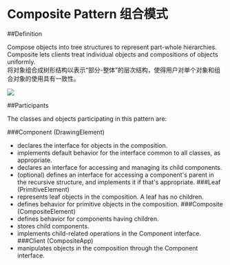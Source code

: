 # Composite Pattern 组合模式
##Definition

Compose objects into tree structures to represent part-whole hierarchies. Composite lets clients treat individual objects and compositions of objects uniformly.
<br>将对象组合成树形结构以表示“部分-整体”的层次结构，使得用户对单个对象和组合对象的使用具有一致性。

![](https://github.com/QianMo/Unity-Design-Pattern/blob/master/UML_Picture/composite.gif)


##Participants

The classes and objects participating in this pattern are:

###Component   (DrawingElement)
* declares the interface for objects in the composition.
* implements default behavior for the interface common to all classes, as appropriate.
* declares an interface for accessing and managing its child components.
* (optional) defines an interface for accessing a component's parent in the recursive structure, and implements it if that's appropriate.
###Leaf   (PrimitiveElement)
* represents leaf objects in the composition. A leaf has no children.
* defines behavior for primitive objects in the composition.
###Composite   (CompositeElement)
* defines behavior for components having children.
* stores child components.
* implements child-related operations in the Component interface.
###Client  (CompositeApp)
* manipulates objects in the composition through the Component interface.

